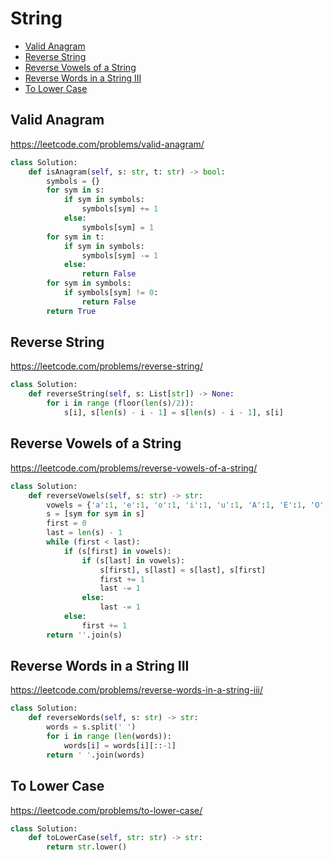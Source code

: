 # String

+ [Valid Anagram](#valid-anagram)
+ [Reverse String](#reverse-string)
+ [Reverse Vowels of a String](#reverse-vowels-of-a-string)
+ [Reverse Words in a String III](#reverse-words-in-a-string-iii)
+ [To Lower Case](#to-lower-case)
## Valid Anagram 

https://leetcode.com/problems/valid-anagram/

```python
class Solution:
    def isAnagram(self, s: str, t: str) -> bool:
        symbols = {}
        for sym in s:
            if sym in symbols:
                symbols[sym] += 1
            else:
                symbols[sym] = 1
        for sym in t:
            if sym in symbols:
                symbols[sym] -= 1
            else:
                return False
        for sym in symbols:
            if symbols[sym] != 0:
                return False
        return True
```
## Reverse String 

https://leetcode.com/problems/reverse-string/

```python
class Solution:
    def reverseString(self, s: List[str]) -> None:
        for i in range (floor(len(s)/2)):
            s[i], s[len(s) - i - 1] = s[len(s) - i - 1], s[i]
```
## Reverse Vowels of a String 

https://leetcode.com/problems/reverse-vowels-of-a-string/

```python
class Solution:
    def reverseVowels(self, s: str) -> str:
        vowels = {'a':1, 'e':1, 'o':1, 'i':1, 'u':1, 'A':1, 'E':1, 'O':1, 'I':1, 'U':1}
        s = [sym for sym in s]
        first = 0
        last = len(s) - 1
        while (first < last):
            if (s[first] in vowels):
                if (s[last] in vowels):
                    s[first], s[last] = s[last], s[first]
                    first += 1
                    last -= 1
                else:
                    last -= 1
            else:
                first += 1
        return ''.join(s)
```
## Reverse Words in a String III 

https://leetcode.com/problems/reverse-words-in-a-string-iii/

```python
class Solution:
    def reverseWords(self, s: str) -> str:
        words = s.split(' ')
        for i in range (len(words)):
            words[i] = words[i][::-1]
        return ' '.join(words)
```
## To Lower Case 

https://leetcode.com/problems/to-lower-case/

```python
class Solution:
    def toLowerCase(self, str: str) -> str:
        return str.lower()
```
